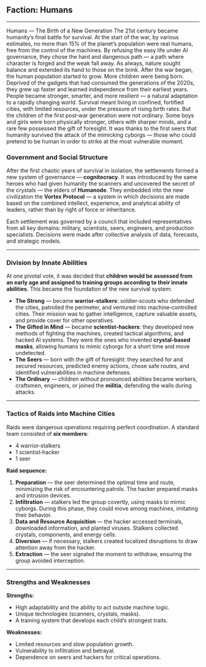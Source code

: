 ## **Faction: Humans**  
***
Humans — The Birth of a New Generation
The 21st century became humanity’s final battle for survival.
At the start of the war, by various estimates, no more than 15% of the planet’s population were real humans, free from the control of the machines. By refusing the easy life under AI governance, they chose the hard and dangerous path — a path where character is forged and the weak fall away.
As always, nature sought balance and extended its hand to those on the brink. After the war began, the human population started to grow. More children were being born. Deprived of the gadgets that had consumed the generations of the 2020s, they grew up faster and learned independence from their earliest years. People became stronger, smarter, and more resilient — a natural adaptation to a rapidly changing world.
Survival meant living in confined, fortified cities, with limited resources, under the pressure of rising birth rates. But the children of the first post‑war generation were not ordinary. Some boys and girls were born physically stronger, others with sharper minds, and a rare few possessed the gift of foresight.
It was thanks to the first seers that humanity survived the attack of the mimicking cyborgs — those who could pretend to be human in order to strike at the most vulnerable moment.

### **Government and Social Structure**  
After the first chaotic years of survival in isolation, the settlements formed a new system of governance — **cognitocracy**. It was introduced by the same heroes who had given humanity the scanners and uncovered the secret of the crystals — the elders of **Humanode**. They embedded into the new civilization the **Vortex Protocol** — a system in which decisions are made based on the combined intellect, experience, and analytical ability of leaders, rather than by right of force or inheritance.  

Each settlement was governed by a council that included representatives from all key domains: military, scientists, seers, engineers, and production specialists. Decisions were made after collective analysis of data, forecasts, and strategic models.  

---

### **Division by Innate Abilities**  
At one pivotal vote, it was decided that **children would be assessed from an early age and assigned to training groups according to their innate abilities**. This became the foundation of the new survival system:  

- **The Strong** — became **warrior‑stalkers**: soldier‑scouts who defended the cities, patrolled the perimeter, and ventured into machine‑controlled cities. Their mission was to gather intelligence, capture valuable assets, and provide cover for other operatives.  
- **The Gifted in Mind** — became **scientist‑hackers**: they developed new methods of fighting the machines, created tactical algorithms, and hacked AI systems. They were the ones who invented **crystal‑based masks**, allowing humans to mimic cyborgs for a short time and move undetected.  
- **The Seers** — born with the gift of foresight: they searched for and secured resources, predicted enemy actions, chose safe routes, and identified vulnerabilities in machine defenses.  
- **The Ordinary** — children without pronounced abilities became workers, craftsmen, engineers, or joined the **militia**, defending the walls during attacks.  

---

### **Tactics of Raids into Machine Cities**  
Raids were dangerous operations requiring perfect coordination. A standard team consisted of **six members**:  
- 4 warrior‑stalkers  
- 1 scientist‑hacker  
- 1 seer  

**Raid sequence:**  
1. **Preparation** — the seer determined the optimal time and route, minimizing the risk of encountering patrols. The hacker prepared masks and intrusion devices.  
2. **Infiltration** — stalkers led the group covertly, using masks to mimic cyborgs. During this phase, they could move among machines, imitating their behavior.  
3. **Data and Resource Acquisition** — the hacker accessed terminals, downloaded information, and planted viruses. Stalkers collected crystals, components, and energy cells.  
4. **Diversion** — if necessary, stalkers created localized disruptions to draw attention away from the hacker.  
5. **Extraction** — the seer signaled the moment to withdraw, ensuring the group avoided interception.  

---

### **Strengths and Weaknesses**  

**Strengths:**  
- High adaptability and the ability to act outside machine logic.  
- Unique technologies (scanners, crystals, masks).  
- A training system that develops each child’s strongest traits.  

**Weaknesses:**  
- Limited resources and slow population growth.  
- Vulnerability to infiltration and betrayal.  
- Dependence on seers and hackers for critical operations.  


